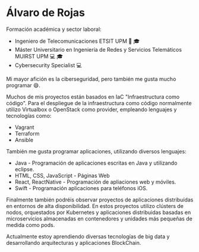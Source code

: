 # Álvaro de Rojas

Formación académica y sector laboral:
* Ingeniero de Telecomunicaciones ETSIT UPM :satellite: :mortar_board:
* Máster Universitario en Ingeniería de Redes y Servicios Telemáticos MUIRST UPM :computer: :mortar_board:
* Cybersecurity Specialist :computer:

Mi mayor afición es la ciberseguridad, pero también me gusta mucho programar 😄.

Muchos de mis proyectos están basados en IaC "Infraestructura como código". Para el despliegue de la infraestructura como código normalmente utilizo Virtualbox o OpenStack como provider, empleando lenguajes y tecnologías como:
* Vagrant
* Terraform
* Ansible

También me gusta programar aplicaciones, utilizando diversos lenguajes:
* Java - Programación de aplicaciones escritas en Java y utilizando eclipse.
* HTML, CSS, JavaScript -  Páginas Web
* React, ReactNative - Programación de apliaciones web y móviles.
* Swift - Programación aplicaciones para teléfonos iOS.

Finalmente también podréis observar proyectos de aplicaciones distribuídas en entornos de alta disponibilidad.
En estos proyectos utilizo clústers de nodos, orquestados por Kubernetes y aplicaciones distribuidas basadas en microservicios almacenadas en contenedores y unidades más pequeñas de medida como pods.

Actualmente estoy aprendiendo diversas tecnologías de big data y desarrollando arquitecturas y aplicaciones BlockChain.
